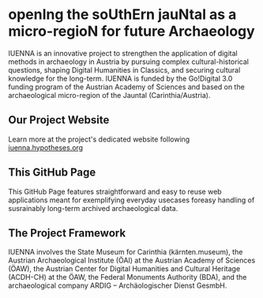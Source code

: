 # openIng the soUthErn jauNtal as a micro-regioN for future Archaeology

IUENNA is an innovative project to strengthen the application of digital methods in archaeology in Austria by pursuing complex cultural-historical questions, shaping Digital Humanities in Classics, and securing cultural knowledge for the long-term. IUENNA is funded by the Go!Digital 3.0 funding program of the Austrian Academy of Sciences and based on the archaeological micro-region of the Jauntal (Carinthia/Austria).

## Our Project Website
Learn more at the project's dedicated website following [iuenna.hypotheses.org](https://iuenna.hypotheses.org)

## This GitHub Page
This GitHub Page features straightforward and easy to reuse web applications meant for exemplifying everyday usecases foreasy handling of susrainably long-term archived archaeological data.

## The Project Framework
IUENNA involves the State Museum for Carinthia (kärnten.museum), the Austrian Archaeological Institute (ÖAI) at the Austrian Academy of Sciences (ÖAW), the Austrian Center for Digital Humanities and Cultural Heritage (ACDH-CH) at the ÖAW, the Federal Monuments Authority (BDA), and the archaeological company ARDIG – Archäologischer Dienst GesmbH.